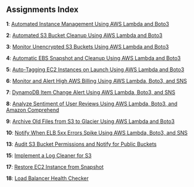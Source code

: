 ## Assignments Index

**1**: [Automated Instance Management Using AWS Lambda and Boto3](assignment-1/README.md)

**2**: [Automated S3 Bucket Cleanup Using AWS Lambda and Boto3](assignment-2/README.md)

**3**: [Monitor Unencrypted S3 Buckets Using AWS Lambda and Boto3](assignment-3/README.md)

**4**: [Automatic EBS Snapshot and Cleanup Using AWS Lambda and Boto3](assignment-4/README.md)

**5**: [Auto-Tagging EC2 Instances on Launch Using AWS Lambda and Boto3](assignment-5/README.md)

**6**: [Monitor and Alert High AWS Billing Using AWS Lambda, Boto3, and SNS](assignment-6/README.md)

**7**: [DynamoDB Item Change Alert Using AWS Lambda, Boto3, and SNS](assignment-7/README.md)

**8**: [Analyze Sentiment of User Reviews Using AWS Lambda, Boto3, and Amazon Comprehend](assignment-8/README.md)

**9**: [Archive Old Files from S3 to Glacier Using AWS Lambda and Boto3](assignment-9/README.md)

**10**: [Notify When ELB 5xx Errors Spike Using AWS Lambda, Boto3, and SNS](assignment-10/README.md)

**13**: [Audit S3 Bucket Permissions and Notify for Public Buckets](assignment-13/README.md)

**15**: [Implement a Log Cleaner for S3](assignment-15/README.md)

**17**: [Restore EC2 Instance from Snapshot](assignment-17/README.md)

**18**: [Load Balancer Health Checker](assignment-19/README.md)